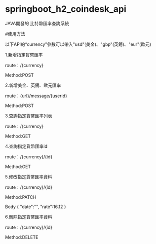 # springboot_h2_coindesk_api
JAVA開發的 比特幣匯率查詢系統

#使用方法

以下API的“currency”參數可以帶入"usd"(美金)、"gbp"(英鎊)、"eur"(歐元)

1.新增指定貨幣匯率

route：/{currency}

Method:POST

2.新增美金、英鎊、歐元匯率

route：{url}/message/{userid}

Method:POST

3.查詢指定貨幣匯率列表

route：/{currency}

Method:GET

4.查詢指定貨幣匯率id

route：/{currency}/{id}

Method:GET

5.修改指定貨幣匯率資料

route：/{currency}/{id}

Method:PATCH

Body
{
"date":"",
"rate":16.12
}

6.刪除指定貨幣匯率資料

route：/{currency}/{id}

Method:DELETE
